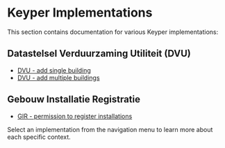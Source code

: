 

# Keyper Implementations

This section contains documentation for various Keyper implementations:

## Datastelsel Verduurzaming Utiliteit (DVU)
- [DVU - add single building](/keyper/implementations/dvu/context.md)
- [DVU - add multiple buildings](/keyper/implementations/dvu/gebouwen-in-bulk.md)

## Gebouw Installatie Registratie
- [GIR - permission to register installations](/keyper/implementations/gir/)

Select an implementation from the navigation menu to learn more about each specific context.

